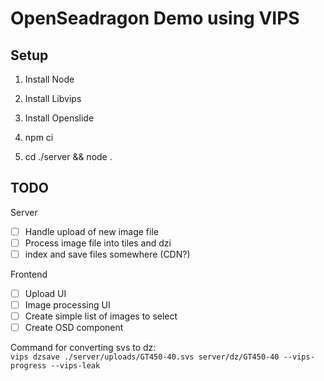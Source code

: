 # OpenSeadragon Demo using VIPS

## Setup
1.  Install Node

2.  Install Libvips

3.  Install Openslide

4.  npm ci
5.  cd ./server && node .

## TODO
Server
- [ ] Handle upload of new image file
- [ ] Process image file into tiles and dzi
- [ ] index and save files somewhere (CDN?)

Frontend
- [ ] Upload UI
- [ ] Image processing UI
- [ ] Create simple list of images to select
- [ ] Create OSD component

Command for converting svs to dz:  
```vips dzsave ./server/uploads/GT450-40.svs server/dz/GT450-40 --vips-progress --vips-leak```
